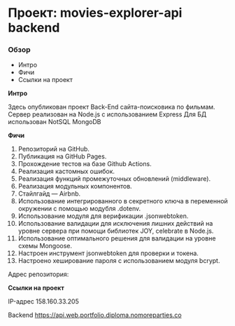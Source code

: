 # Проект: movies-explorer-api backend

### Обзор
* Интро
* Фичи
* Ссылки на проект

**Интро**

Здесь опубликован проект Back-End сайта-поисковика по фильмам.
Сервер реализован на Node.js с использованием Express
Для БД использован NotSQL MongoDB

**Фичи**

1. Репозиторий на GitHub.
2. Публикация на GitHub Pages.
3. Прохождение тестов на базе Github Actions.
4. Реализация кастомных ошибок.
5. Реализация функций промежуточных обновлений (middleware).
6. Реализация модульных компонентов.
7. Cтайлгайд — Airbnb.
8. Использование интегрированного в секретного ключа в переменной окружении с помощью модубля .dotenv.
9. Использование модуля для верификации .jsonwebtoken.
10. Использование валидации для исключения лишних действий на уровне сервера при помощи библиотек JOY, celebrate в Node.js.
11. Использование оптимального решения для валидации на уровне схемы Mongoose.
12. Настроен инструмент jsonwebtoken для проверки и токена.
13. Настроено хеширование пароля с использованием модуля bcrypt.

Адрес репозитория: 

**Ссылки на проект**

IP-адрес 158.160.33.205

Backend https://api.web.portfolio.diploma.nomoreparties.co
